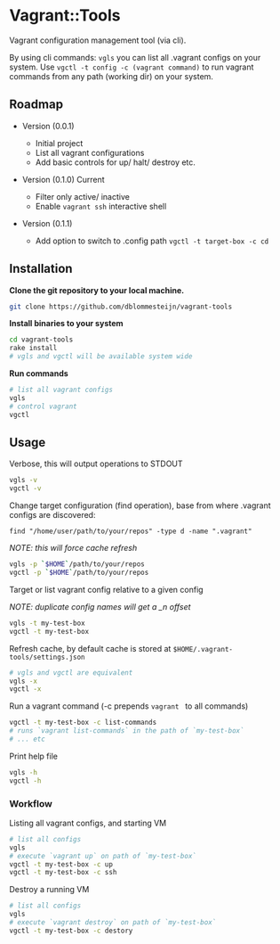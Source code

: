# Vagrant::Tools

Vagrant configuration management tool (via cli).

By using cli commands: `vgls` you can list all .vagrant configs on your system.
Use `vgctl -t config -c (vagrant command)` to run vagrant commands from any path (working dir) on your system.


## Roadmap

* Version (0.0.1)

  * Initial project
  * List all vagrant configurations
  * Add basic controls for up/ halt/ destroy etc.

* Version (0.1.0) Current

  * Filter only active/ inactive
  * Enable `vagrant ssh` interactive shell

* Version (0.1.1)
  
  * Add option to switch to .config path `vgctl -t target-box -c cd`


## Installation

**Clone the git repository to your local machine.**

```bash
git clone https://github.com/dblommesteijn/vagrant-tools
```

**Install binaries to your system**

```bash
cd vagrant-tools
rake install
# vgls and vgctl will be available system wide
```

**Run commands**

```bash
# list all vagrant configs
vgls
# control vagrant
vgctl
```

## Usage

Verbose, this will output operations to STDOUT

```bash
vgls -v
vgctl -v
```

Change target configuration (find operation), base from where .vagrant configs are discovered:

`find "/home/user/path/to/your/repos" -type d -name ".vagrant"`

*NOTE: this will force cache refresh*

```bash
vgls -p `$HOME`/path/to/your/repos
vgctl -p `$HOME`/path/to/your/repos
```

Target or list vagrant config relative to a given config

*NOTE: duplicate config names will get a _n offset*

```bash
vgls -t my-test-box
vgctl -t my-test-box
```

Refresh cache, by default cache is stored at `$HOME/.vagrant-tools/settings.json`

```bash
# vgls and vgctl are equivalent
vgls -x
vgctl -x
```

Run a vagrant command (-c prepends `vagrant ` to all commands)

```bash
vgctl -t my-test-box -c list-commands
# runs `vagrant list-commands` in the path of `my-test-box`
# ... etc
```

Print help file

```bash
vgls -h
vgctl -h
```

### Workflow

Listing all vagrant configs, and starting VM

```bash
# list all configs
vgls
# execute `vagrant up` on path of `my-test-box`
vgctl -t my-test-box -c up
vgctl -t my-test-box -c ssh
```

Destroy a running VM

```bash
# list all configs
vgls
# execute `vagrant destroy` on path of `my-test-box`
vgctl -t my-test-box -c destory
```

